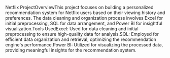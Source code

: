 Netflix ProjectOverviewThis project focuses on building a personalized recommendation system for Netflix users based on their viewing history and preferences. The data cleaning and organization process involves Excel for initial preprocessing, SQL for data arrangement, and Power BI for insightful visualization.Tools UsedExcel: Used for data cleaning and initial preprocessing to ensure high-quality data for analysis.SQL: Employed for efficient data organization and retrieval, optimizing the recommendation engine's performance.Power BI: Utilized for visualizing the processed data, providing meaningful insights for the recommendation system.
